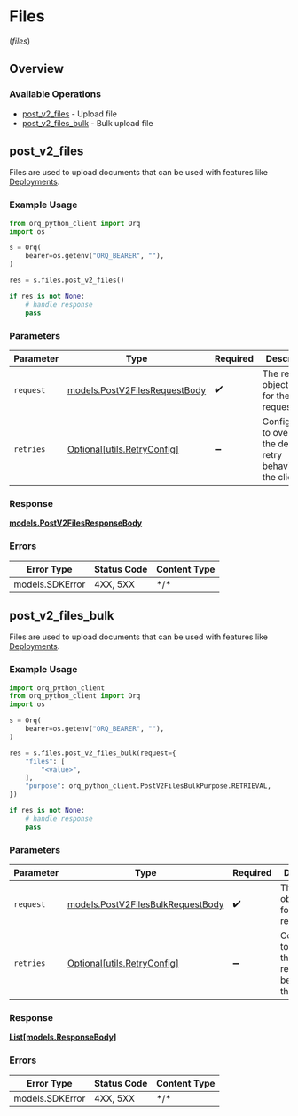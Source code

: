 # Files
(*files*)

## Overview

### Available Operations

* [post_v2_files](#post_v2_files) - Upload file
* [post_v2_files_bulk](#post_v2_files_bulk) - Bulk upload file

## post_v2_files

Files are used to upload documents that can be used with features like [Deployments](https://docs.orq.ai/reference/post_v2-deployments-get-config).

### Example Usage

```python
from orq_python_client import Orq
import os

s = Orq(
    bearer=os.getenv("ORQ_BEARER", ""),
)

res = s.files.post_v2_files()

if res is not None:
    # handle response
    pass

```

### Parameters

| Parameter                                                               | Type                                                                    | Required                                                                | Description                                                             |
| ----------------------------------------------------------------------- | ----------------------------------------------------------------------- | ----------------------------------------------------------------------- | ----------------------------------------------------------------------- |
| `request`                                                               | [models.PostV2FilesRequestBody](../../models/postv2filesrequestbody.md) | :heavy_check_mark:                                                      | The request object to use for the request.                              |
| `retries`                                                               | [Optional[utils.RetryConfig]](../../models/utils/retryconfig.md)        | :heavy_minus_sign:                                                      | Configuration to override the default retry behavior of the client.     |

### Response

**[models.PostV2FilesResponseBody](../../models/postv2filesresponsebody.md)**

### Errors

| Error Type      | Status Code     | Content Type    |
| --------------- | --------------- | --------------- |
| models.SDKError | 4XX, 5XX        | \*/\*           |

## post_v2_files_bulk

Files are used to upload documents that can be used with features like [Deployments](https://docs.orq.ai/reference/post_v2-deployments-get-config).

### Example Usage

```python
import orq_python_client
from orq_python_client import Orq
import os

s = Orq(
    bearer=os.getenv("ORQ_BEARER", ""),
)

res = s.files.post_v2_files_bulk(request={
    "files": [
        "<value>",
    ],
    "purpose": orq_python_client.PostV2FilesBulkPurpose.RETRIEVAL,
})

if res is not None:
    # handle response
    pass

```

### Parameters

| Parameter                                                                       | Type                                                                            | Required                                                                        | Description                                                                     |
| ------------------------------------------------------------------------------- | ------------------------------------------------------------------------------- | ------------------------------------------------------------------------------- | ------------------------------------------------------------------------------- |
| `request`                                                                       | [models.PostV2FilesBulkRequestBody](../../models/postv2filesbulkrequestbody.md) | :heavy_check_mark:                                                              | The request object to use for the request.                                      |
| `retries`                                                                       | [Optional[utils.RetryConfig]](../../models/utils/retryconfig.md)                | :heavy_minus_sign:                                                              | Configuration to override the default retry behavior of the client.             |

### Response

**[List[models.ResponseBody]](../../models/.md)**

### Errors

| Error Type      | Status Code     | Content Type    |
| --------------- | --------------- | --------------- |
| models.SDKError | 4XX, 5XX        | \*/\*           |